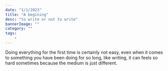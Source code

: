 ```yaml
---
date: "1/1/2023"
title: "A begining"
desc: "to write or not to write"
bannerImage: ""
category: ""
tags:  
    -
---
```


Doing everything for the first time is certainly not easy, even when it comes to something you have been doing for so long, like writing, it can feels so hard sometimes because the medium is just different.